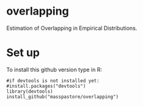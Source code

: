# overlapping
Estimation of Overlapping in Empirical Distributions.

# Set up

To install this github version type in R:

```{r}
#if devtools is not installed yet: 
#install.packages("devtools") 
library(devtools)
install_github("masspastore/overlapping")
```

